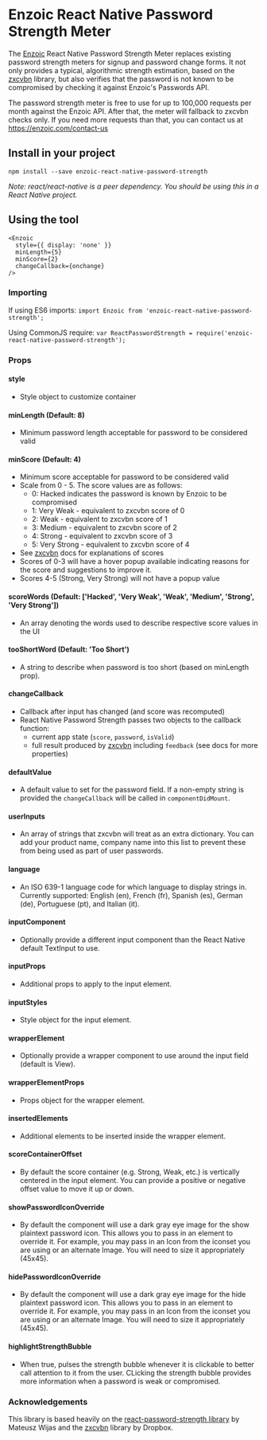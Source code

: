 # Enzoic React Native Password Strength Meter 

The [Enzoic](https://www.enzoic.com) React Native Password Strength Meter replaces existing password strength meters for signup and password change forms.
 It not only provides a typical, algorithmic strength estimation, based on the [zxcvbn](https://github.com/dropbox/zxcvbn) library, 
 but also verifies that the password is not known to be compromised by checking it against Enzoic's Passwords API.
 
The password strength meter is free to use for up to 100,000 requests per month against the Enzoic API.  After that, the meter will 
fallback to zxcvbn checks only.  If you need more requests than that, you can contact us at https://enzoic.com/contact-us 

## Install in your project

`npm install --save enzoic-react-native-password-strength`

_Note: react/react-native is a peer dependency. You should be using this in a React Native project._

## Using the tool

```
<Enzoic
  style={{ display: 'none' }}
  minLength={5}
  minScore={2}
  changeCallback={onchange}
/>
```

### Importing

If using ES6 imports:
`import Enzoic from 'enzoic-react-native-password-strength';`

Using CommonJS require:
`var ReactPasswordStrength = require('enzoic-react-native-password-strength');`

### Props

#### style

- Style object to customize container

#### minLength (Default: 8)

- Minimum password length acceptable for password to be considered valid

#### minScore (Default: 4)

- Minimum score acceptable for password to be considered valid
- Scale from 0 - 5.  The score values are as follows:
    - 0: Hacked indicates the password is known by Enzoic to be compromised
    - 1: Very Weak - equivalent to zxcvbn score of 0
    - 2: Weak - equivalent to zxcvbn score of 1
    - 3: Medium - equivalent to zxcvbn score of 2
    - 4: Strong - equivalent to zxcvbn score of 3
    - 5: Very Strong - equivalent to zxcvbn score of 4
- See [zxcvbn](https://github.com/dropbox/zxcvbn) docs for explanations of scores
- Scores of 0-3 will have a hover popup available indicating reasons for the score and suggestions to improve it.
- Scores 4-5 (Strong, Very Strong) will not have a popup value

#### scoreWords (Default: ['Hacked', 'Very Weak', 'Weak', 'Medium', 'Strong', 'Very Strong'])

- An array denoting the words used to describe respective score values in the UI

#### tooShortWord (Default: 'Too Short')

- A string to describe when password is too short (based on minLength prop).

#### changeCallback

- Callback after input has changed (and score was recomputed)
- React Native Password Strength passes two objects to the callback function:
    - current app state (`score`, `password`, `isValid`)
    - full result produced by [zxcvbn](https://github.com/dropbox/zxcvbn) including `feedback` (see docs for more properties)

#### defaultValue

- A default value to set for the password field. If a non-empty string is provided the `changeCallback` will be called in `componentDidMount`.

#### userInputs

- An array of strings that zxcvbn will treat as an extra dictionary.  You can add your product name, company name into this list 
to prevent these from being used as part of user passwords.

#### language

- An ISO 639-1 language code for which language to display strings in.  Currently supported: English (en), French (fr), Spanish (es), German (de), Portuguese (pt), and Italian (it).

#### inputComponent

- Optionally provide a different input component than the React Native default TextInput to use.

#### inputProps

- Additional props to apply to the input element.

#### inputStyles

- Style object for the input element.

#### wrapperElement

- Optionally provide a wrapper component to use around the input field (default is View).

#### wrapperElementProps

- Props object for the wrapper element.

#### insertedElements

- Additional elements to be inserted inside the wrapper element.

#### scoreContainerOffset

- By default the score container (e.g. Strong, Weak, etc.) is vertically centered in the input element.  You can provide a positive or negative offset value to move it up or down.

#### showPasswordIconOverride

- By default the component will use a dark gray eye image for the show plaintext password icon.  This allows you to pass in an element to override it.  For example, you may pass in an Icon from the iconset you are using or an alternate Image.  You will need to size it appropriately (45x45).

#### hidePasswordIconOverride

- By default the component will use a dark gray eye image for the hide plaintext password icon.  This allows you to pass in an element to override it.  For example, you may pass in an Icon from the iconset you are using or an alternate Image.  You will need to size it appropriately (45x45).

#### highlightStrengthBubble

- When true, pulses the strength bubble whenever it is clickable to better call attention to it from the user.  CLicking the strength bubble provides more information when a password is weak or compromised.

### Acknowledgements

This library is based heavily on the [react-password-strength library](https://github.com/mmw/react-password-strength)
 by Mateusz Wijas and the [zxcvbn](https://github.com/dropbox/zxcvbn) library by Dropbox.